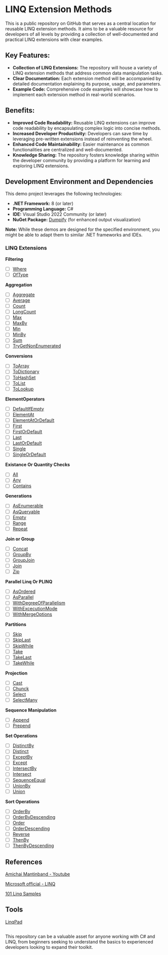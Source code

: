 # LINQ Extension Methods
This is a public repository on GitHub that serves as a central location for reusable LINQ extension methods. It aims to be a valuable resource for developers of all levels by providing a collection of well-documented and practical LINQ extensions with clear examples.

## Key Features:

- **Collection of LINQ Extensions:** The repository will house a variety of LINQ extension methods that address common data manipulation tasks.
- **Clear Documentation:** Each extension method will be accompanied by detailed documentation explaining its purpose, usage, and parameters.
- **Example Code:** Comprehensive code examples will showcase how to implement each extension method in real-world scenarios.

## Benefits:

- **Improved Code Readability:** Reusable LINQ extensions can improve code readability by encapsulating complex logic into concise methods.
- **Increased Developer Productivity:** Developers can save time by leveraging pre-written extensions instead of reinventing the wheel.
- **Enhanced Code Maintainability:** Easier maintenance as common functionalities are centralized and well-documented.
- **Knowledge Sharing:** The repository fosters knowledge sharing within the developer community by providing a platform for learning and exploring LINQ extensions.

## Development Environment and Dependencies

This demo project leverages the following technologies:

* **.NET Framework:** 8 (or later)
* **Programming Language:** C#
* **IDE:** Visual Studio 2022 Community (or later)
* **NuGet Package:** [Dumpify](https://www.nuget.org/packages/Dumpify) (for enhanced output visualization)

**Note:** While these demos are designed for the specified environment, you might be able to adapt them to similar .NET frameworks and IDEs.

### LINQ Extensions
**Filtering**
   - [ ] [Where](demos-linq-extensions/demos-linq-extensions/Extensions/Filtering/WhereDemo.cs)
   - [ ] [OfType](demos-linq-extensions/demos-linq-extensions/Extensions/Filtering/OfTypeDemo.cs)

**Aggregation**
   - [ ] [Aggregate](https://github.com/nuthanm/linq-extensions/blob/main/demos-linq-extensions/demos-linq-extensions/Extensions/AggregationMethods/AggregateDemo.cs)
   - [ ] [Average](https://github.com/nuthanm/linq-extensions/blob/main/demos-linq-extensions/demos-linq-extensions/Extensions/AggregationMethods/AverageDemo.cs)
   - [ ] [Count](https://github.com/nuthanm/linq-extensions/blob/main/demos-linq-extensions/demos-linq-extensions/Extensions/AggregationMethods/CountDemo.cs)
   - [ ] [LongCount](https://github.com/nuthanm/linq-extensions/blob/main/demos-linq-extensions/demos-linq-extensions/Extensions/AggregationMethods/LongCountDemo.cs)
   - [ ] [Max](https://github.com/nuthanm/linq-extensions/blob/main/demos-linq-extensions/demos-linq-extensions/Extensions/AggregationMethods/MaxDemo.cs)
   - [ ] [MaxBy](https://github.com/nuthanm/linq-extensions/blob/main/demos-linq-extensions/demos-linq-extensions/Extensions/AggregationMethods/MaxByDemo.cs)
   - [ ] [Min](https://github.com/nuthanm/linq-extensions/blob/main/demos-linq-extensions/demos-linq-extensions/Extensions/AggregationMethods/MinDemo.cs)
   - [ ] [MinBy](https://github.com/nuthanm/linq-extensions/blob/main/demos-linq-extensions/demos-linq-extensions/Extensions/AggregationMethods/MinByDemo.cs)
   - [ ] [Sum](https://github.com/nuthanm/linq-extensions/blob/main/demos-linq-extensions/demos-linq-extensions/Extensions/AggregationMethods/SumDemo.cs)
   - [ ] [TryGetNonEnumerated](https://github.com/nuthanm/linq-extensions/blob/main/demos-linq-extensions/demos-linq-extensions/Extensions/AggregationMethods/TryGetNonEnumeratedDemo.cs)

**Conversions**
  - [ ] [ToArray](https://github.com/nuthanm/linq-extensions/blob/main/demos-linq-extensions/demos-linq-extensions/Extensions/ConversionMethods/ToArrayDemo.cs)
  - [ ] [ToDictionary](https://github.com/nuthanm/linq-extensions/blob/main/demos-linq-extensions/demos-linq-extensions/Extensions/ConversionMethods/ToDictionaryDemo.cs)
  - [ ] [ToHashSet](https://github.com/nuthanm/linq-extensions/blob/main/demos-linq-extensions/demos-linq-extensions/Extensions/ConversionMethods/ToHashSetDemo.cs)
  - [ ] [ToList](https://github.com/nuthanm/linq-extensions/blob/main/demos-linq-extensions/demos-linq-extensions/Extensions/ConversionMethods/ToListDemo.cs)
  - [ ] [ToLookup](https://github.com/nuthanm/linq-extensions/blob/main/demos-linq-extensions/demos-linq-extensions/Extensions/ConversionMethods/ToLookupDemo.cs)

**ElementOperators**
  - [ ] [DefaultIfEmpty](https://github.com/nuthanm/linq-extensions/blob/main/demos-linq-extensions/demos-linq-extensions/Extensions/ElementOperators/DefaultIfEmptyDemo.cs)
  - [ ] [ElementAt](https://github.com/nuthanm/linq-extensions/blob/main/demos-linq-extensions/demos-linq-extensions/Extensions/ElementOperators/ElementAtDemo.cs)
  - [ ] [ElementAtOrDefault](https://github.com/nuthanm/linq-extensions/blob/main/demos-linq-extensions/demos-linq-extensions/Extensions/ElementOperators/ElementAtOrDefaultDemo.cs)
  - [ ] [First](https://github.com/nuthanm/linq-extensions/blob/main/demos-linq-extensions/demos-linq-extensions/Extensions/ElementOperators/FirstDemo.cs)
  - [ ] [FirstOrDefault](https://github.com/nuthanm/linq-extensions/blob/main/demos-linq-extensions/demos-linq-extensions/Extensions/ElementOperators/FirstOrDefaultDemo.cs)
  - [ ] [Last](https://github.com/nuthanm/linq-extensions/blob/main/demos-linq-extensions/demos-linq-extensions/Extensions/ElementOperators/LastDemo.cs)
  - [ ] [LastOrDefault](https://github.com/nuthanm/linq-extensions/blob/main/demos-linq-extensions/demos-linq-extensions/Extensions/ElementOperators/LastOrDefaultDemo.cs)
  - [ ] [Single](https://github.com/nuthanm/linq-extensions/blob/main/demos-linq-extensions/demos-linq-extensions/Extensions/ElementOperators/SingleDemo.cs)
  - [ ] [SingleOrDefault](https://github.com/nuthanm/linq-extensions/blob/main/demos-linq-extensions/demos-linq-extensions/Extensions/ElementOperators/SingleOrDefaultDemo.cs)

**Existance Or Quantity Checks**
  - [ ] [All](https://github.com/nuthanm/linq-extensions/blob/main/demos-linq-extensions/demos-linq-extensions/Extensions/Existance_Or_QuantityChecks/AllDemo.cs)
  - [ ] [Any](https://github.com/nuthanm/linq-extensions/blob/main/demos-linq-extensions/demos-linq-extensions/Extensions/Existance_Or_QuantityChecks/AnyDemo.cs)
  - [ ] [Contains](https://github.com/nuthanm/linq-extensions/blob/main/demos-linq-extensions/demos-linq-extensions/Extensions/Existance_Or_QuantityChecks/ContainsDemo.cs)

  **Generations**
  - [ ] [AsEnumerable](https://github.com/nuthanm/linq-extensions/blob/main/demos-linq-extensions/demos-linq-extensions/Extensions/GenerationMethods/AsEnumerableDemo.cs)
  - [ ] [AsQueryable](https://github.com/nuthanm/linq-extensions/blob/main/demos-linq-extensions/demos-linq-extensions/Extensions/GenerationMethods/AsQueryableDemo.cs)
  - [ ] [Empty](https://github.com/nuthanm/linq-extensions/blob/main/demos-linq-extensions/demos-linq-extensions/Extensions/GenerationMethods/EmptyDemo.cs)
  - [ ] [Range](https://github.com/nuthanm/linq-extensions/blob/main/demos-linq-extensions/demos-linq-extensions/Extensions/GenerationMethods/RangeDemo.cs)
  - [ ] [Repeat](https://github.com/nuthanm/linq-extensions/blob/main/demos-linq-extensions/demos-linq-extensions/Extensions/GenerationMethods/RepeatDemo.cs)

  **Join or Group**
  - [ ] [Concat](https://github.com/nuthanm/linq-extensions/blob/main/demos-linq-extensions/demos-linq-extensions/Extensions/Join_and_GroupMethods/ConcatDemo.cs)
  - [ ] [GroupBy](https://github.com/nuthanm/linq-extensions/blob/main/demos-linq-extensions/demos-linq-extensions/Extensions/Join_and_GroupMethods/GroupByDemo.cs)
  - [ ] [GroupJoin](https://github.com/nuthanm/linq-extensions/blob/main/demos-linq-extensions/demos-linq-extensions/Extensions/Join_and_GroupMethods/GroupJoinDemo.cs)
  - [ ] [Join](https://github.com/nuthanm/linq-extensions/blob/main/demos-linq-extensions/demos-linq-extensions/Extensions/Join_and_GroupMethods/JoinDemo.cs)
  - [ ] [Zip](https://github.com/nuthanm/linq-extensions/blob/main/demos-linq-extensions/demos-linq-extensions/Extensions/Join_and_GroupMethods/ZipDemo.cs)

  **Parallel Linq Or PLINQ**
  - [ ] [AsOrdered](https://github.com/nuthanm/linq-extensions/blob/main/demos-linq-extensions/demos-linq-extensions/Extensions/Parallel%20Linq%20Methods/AsOrderedDemo.cs)
  - [ ] [AsParallel](https://github.com/nuthanm/linq-extensions/blob/main/demos-linq-extensions/demos-linq-extensions/Extensions/Parallel%20Linq%20Methods/AsParallelDemo.cs)
  - [ ] [WithDegreeOfParallelism](https://github.com/nuthanm/linq-extensions/blob/main/demos-linq-extensions/demos-linq-extensions/Extensions/Parallel%20Linq%20Methods/WithDegreeOfParallelismDemo.cs)
  - [ ] [WithExcecutionMode](https://github.com/nuthanm/linq-extensions/blob/main/demos-linq-extensions/demos-linq-extensions/Extensions/Parallel%20Linq%20Methods/WithExcecutionModeDemo.cs)
  - [ ] [WithMergeOptions](https://github.com/nuthanm/linq-extensions/blob/main/demos-linq-extensions/demos-linq-extensions/Extensions/Parallel%20Linq%20Methods/WithMergeOptionsDemo.cs)

  **Partitions**
  - [ ] [Skip](https://github.com/nuthanm/linq-extensions/blob/main/demos-linq-extensions/demos-linq-extensions/Extensions/Partitions/SkipDemo.cs)
  - [ ] [SkipLast](https://github.com/nuthanm/linq-extensions/blob/main/demos-linq-extensions/demos-linq-extensions/Extensions/Partitions/SkipLastDemo.cs)
  - [ ] [SkipWhile](https://github.com/nuthanm/linq-extensions/blob/main/demos-linq-extensions/demos-linq-extensions/Extensions/Partitions/SkipWhileDemo.cs)
  - [ ] [Take](https://github.com/nuthanm/linq-extensions/blob/main/demos-linq-extensions/demos-linq-extensions/Extensions/Partitions/TakeDemo.cs)
  - [ ] [TakeLast](https://github.com/nuthanm/linq-extensions/blob/main/demos-linq-extensions/demos-linq-extensions/Extensions/Partitions/TakeLastDemo.cs)
  - [ ] [TakeWhile](https://github.com/nuthanm/linq-extensions/blob/main/demos-linq-extensions/demos-linq-extensions/Extensions/Partitions/TakeWhileDemo.cs)

  **Projection**

  - [ ] [Cast](https://github.com/nuthanm/linq-extensions/blob/main/demos-linq-extensions/demos-linq-extensions/Extensions/Projection/CastDemo.cs)
  - [ ] [Chunck](https://github.com/nuthanm/linq-extensions/blob/main/demos-linq-extensions/demos-linq-extensions/Extensions/Projection/ChunckDemo.cs)
  - [ ] [Select](https://github.com/nuthanm/linq-extensions/blob/main/demos-linq-extensions/demos-linq-extensions/Extensions/Projection/SelectDemo.cs)
  - [ ] [SelectMany](https://github.com/nuthanm/linq-extensions/blob/main/demos-linq-extensions/demos-linq-extensions/Extensions/Projection/SelectManyDemo.cs) 

  **Sequence Manipulation**
  - [ ] [Append](https://github.com/nuthanm/linq-extensions/blob/main/demos-linq-extensions/demos-linq-extensions/Extensions/SequenceManipulation/AppendDemo.cs)
  - [ ] [Prepend](https://github.com/nuthanm/linq-extensions/blob/main/demos-linq-extensions/demos-linq-extensions/Extensions/SequenceManipulation/PrependDemo.cs)

  **Set Operations**
  - [ ] [DistinctBy](https://github.com/nuthanm/linq-extensions/blob/main/demos-linq-extensions/demos-linq-extensions/Extensions/SetOperations/DistinctByDemo.cs)
  - [ ] [Distinct](https://github.com/nuthanm/linq-extensions/blob/main/demos-linq-extensions/demos-linq-extensions/Extensions/SetOperations/DistinctDemo.cs)
  - [ ] [ExceptBy](https://github.com/nuthanm/linq-extensions/blob/main/demos-linq-extensions/demos-linq-extensions/Extensions/SetOperations/ExceptByDemo.cs)
  - [ ] [Except](https://github.com/nuthanm/linq-extensions/blob/main/demos-linq-extensions/demos-linq-extensions/Extensions/SetOperations/ExceptDemo.cs)
  - [ ] [IntersectBy](https://github.com/nuthanm/linq-extensions/blob/main/demos-linq-extensions/demos-linq-extensions/Extensions/SetOperations/IntersectByDemo.cs)
  - [ ] [Intersect](https://github.com/nuthanm/linq-extensions/blob/main/demos-linq-extensions/demos-linq-extensions/Extensions/SetOperations/IntersectDemo.cs)
  - [ ] [SequenceEqual](https://github.com/nuthanm/linq-extensions/blob/main/demos-linq-extensions/demos-linq-extensions/Extensions/SetOperations/SequenceEqualDemo.cs)
  - [ ] [UnionBy](https://github.com/nuthanm/linq-extensions/blob/main/demos-linq-extensions/demos-linq-extensions/Extensions/SetOperations/UnionByDemo.cs)
  - [ ] [Union](https://github.com/nuthanm/linq-extensions/blob/main/demos-linq-extensions/demos-linq-extensions/Extensions/SetOperations/UnionDemo.cs)

 **Sort Operations**
  - [ ] [OrderBy](https://github.com/nuthanm/linq-extensions/blob/main/demos-linq-extensions/demos-linq-extensions/Extensions/SortMethods/OrderByDemo.cs)
  - [ ] [OrderByDescending](https://github.com/nuthanm/linq-extensions/blob/main/demos-linq-extensions/demos-linq-extensions/Extensions/SortMethods/OrderByDescendingDemo.cs)
  - [ ] [Order](https://github.com/nuthanm/linq-extensions/blob/main/demos-linq-extensions/demos-linq-extensions/Extensions/SortMethods/OrderDemo.cs)
  - [ ] [OrderDescending](https://github.com/nuthanm/linq-extensions/blob/main/demos-linq-extensions/demos-linq-extensions/Extensions/SortMethods/OrderDescendingDemo.cs)
  - [ ] [Reverse](https://github.com/nuthanm/linq-extensions/blob/main/demos-linq-extensions/demos-linq-extensions/Extensions/SortMethods/ReverseDemo.cs)
  - [ ] [ThenBy](https://github.com/nuthanm/linq-extensions/blob/main/demos-linq-extensions/demos-linq-extensions/Extensions/SortMethods/ThenByDemo.cs)
  - [ ] [ThenByDescending](https://github.com/nuthanm/linq-extensions/blob/main/demos-linq-extensions/demos-linq-extensions/Extensions/SortMethods/ThenByDescendingDemo.cs)
  
## References
[Amichai Mantinband - Youtube](https://www.youtube.com/watch?v=7-P6Mxl5elg&t=741s)

[Microsoft official - LINQ](https://learn.microsoft.com/en-us/dotnet/standard/linq/)

[101 Linq Samples](https://github.com/dotnet/try-samples#basics)

## Tools
[LinqPad](https://www.linqpad.net/)

##
This repository can be a valuable asset for anyone working with C# and LINQ, from beginners seeking to understand the basics to experienced developers looking to expand their toolkit.
